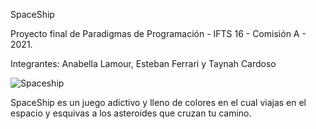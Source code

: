 SpaceShip

Proyecto final de Paradigmas de Programación - IFTS 16 - Comisión A - 2021.

Integrantes: Anabella Lamour, Esteban Ferrari y Taynah Cardoso

![Spaceship](https://user-images.githubusercontent.com/70991004/146498364-3fe2da1f-b503-429d-942a-d708b7f85aa8.png)

SpaceShip es un juego adictivo y lleno de colores en el cual viajas en el espacio y esquivas a los asteroides que cruzan tu camino.
